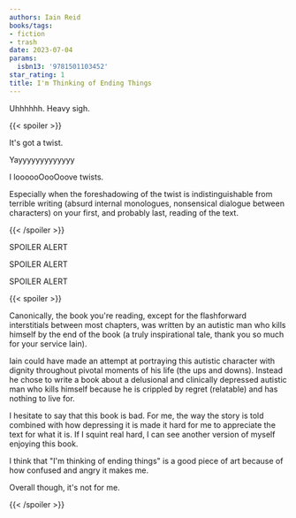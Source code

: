 ```yaml
---
authors: Iain Reid
books/tags:
- fiction
- trash
date: 2023-07-04
params:
  isbn13: '9781501103452'
star_rating: 1
title: I'm Thinking of Ending Things
---
```


Uhhhhhh. Heavy sigh.

<!--more-->

{{< spoiler >}}

It's got a twist.

Yayyyyyyyyyyyyy

I loooooOooOoove twists.

Especially when the foreshadowing of the twist is indistinguishable from
terrible writing (absurd internal monologues, nonsensical dialogue between
characters) on your first, and probably last, reading of the text.

{{< /spoiler >}}

SPOILER ALERT

SPOILER ALERT

SPOILER ALERT

{{< spoiler >}}

Canonically, the book you're reading, except for the flashforward interstitials
between most chapters, was written by an autistic man who kills himself by the
end of the book (a truly inspirational tale, thank you so much for your service
Iain).

Iain could have made an attempt at portraying this autistic character with
dignity throughout pivotal moments of his life (the ups and downs). Instead he
chose to write a book about a delusional and clinically depressed autistic man
who kills himself because he is crippled by regret (relatable) and has nothing
to live for.

I hesitate to say that this book is bad. For me, the way the story is told
combined with how depressing it is made it hard for me to appreciate the text
for what it is. If I squint real hard, I can see another version of myself
enjoying this book.

I think that "I'm thinking of ending things" is a good piece of art because of
how confused and angry it makes me.

Overall though, it's not for me.

{{< /spoiler >}}